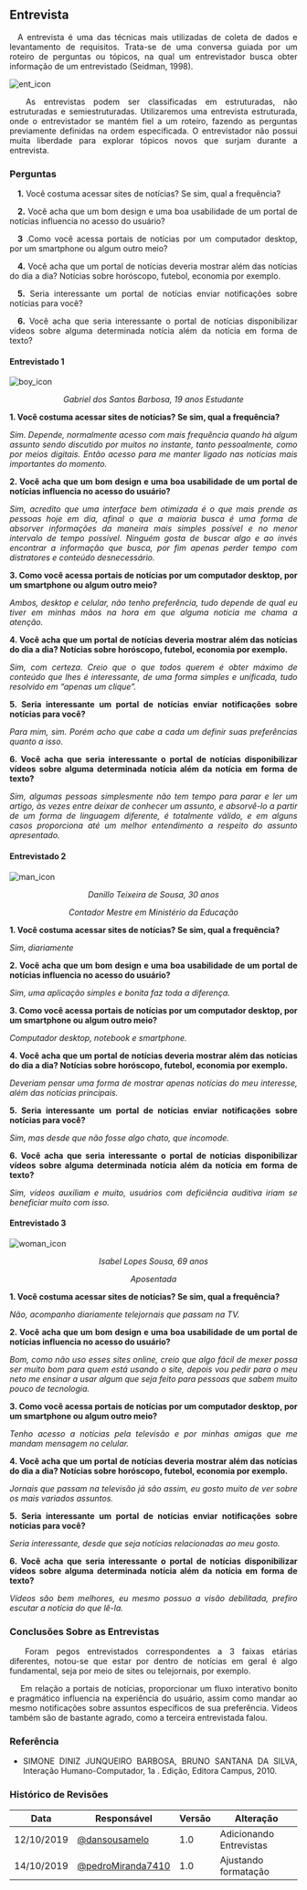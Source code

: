 ## **Entrevista**

<p align= "justify"> &emsp;A entrevista é uma das técnicas mais utilizadas de coleta de dados e levantamento de requisitos. Trata-se de uma conversa guiada por um roteiro de perguntas ou tópicos, na qual um entrevistador busca obter informação de um entrevistado (Seidman, 1998).</p>

![ent_icon](../../img/interview-icon.png)
<p align= "justify"> &emsp; As entrevistas podem ser classificadas em estruturadas, não estruturadas e semiestruturadas. Utilizaremos uma entrevista estruturada, onde o entrevistador se mantém fiel a um roteiro, fazendo as perguntas previamente definidas na ordem especificada. O entrevistador não possui muita liberdade para explorar tópicos novos que surjam durante a entrevista. </p> 

### **Perguntas**
<p align= "justify"> &emsp;<b>1.</b> Você costuma acessar sites de notícias? Se sim, qual a frequência?</p> 

<p align= "justify"> &emsp;<b>2.</b> Você acha que um bom design e uma boa usabilidade de um portal de notícias influencia no acesso do usuário?</p> 

<p align= "justify"> &emsp;<b>3</b> .Como você acessa portais de notícias por um computador desktop, por um smartphone ou algum outro meio?</p> 

<p align= "justify"> &emsp;<b>4.</b> Você acha que um portal de notícias deveria mostrar além das notícias do dia a dia? Notícias sobre horóscopo, futebol, economia por exemplo.</p> 

<p align= "justify"> &emsp;<b>5.</b> Seria interessante um portal de notícias enviar notificações sobre notícias para você?</p> 

<p align= "justify"> &emsp;<b>6.</b> Você acha que seria interessante o portal de notícias disponibilizar vídeos sobre alguma determinada notícia além da notícia em forma de texto?</p>  


#### **Entrevistado 1**

![boy_icon](../../img/boy-icon-png-10.jpg)
<p align="center"><i>Gabriel dos Santos Barbosa, 19 anos
Estudante</i></p>

<p align="justify"><b>1. Você costuma acessar sites de notícias? Se sim, qual a frequência?</b></p>
<p align="justify"><i>Sim. Depende, normalmente acesso com mais frequência quando há algum assunto sendo discutido por muitos no instante, tanto pessoalmente, como por meios digitais. Então acesso para me manter ligado nas notícias mais importantes do momento.</i></p>

<p align="justify"><b>2. Você acha que um bom design e uma boa usabilidade de um portal de notícias influencia no acesso do usuário?</b></p>
<p align="justify"><i>Sim, acredito que uma interface bem otimizada é o que mais prende as pessoas hoje em dia, afinal o que a maioria busca é uma forma de absorver informações da maneira mais simples possível e no menor intervalo de tempo possível. Ninguém gosta de buscar algo e ao invés encontrar a informação que busca, por fim apenas perder tempo com distratores e conteúdo desnecessário.</i></p>

<p align="justify"><b>3. Como você acessa portais de notícias por um computador desktop, por um smartphone ou algum outro meio?</b></p>
<p align="justify"><i>Ambos, desktop e celular, não tenho preferência, tudo depende de qual eu tiver em minhas mãos na hora em que alguma notícia me chama a atenção.</i></p>

<p align="justify"><b>4. Você acha que um portal de notícias deveria mostrar além das notícias do dia a dia? Notícias sobre horóscopo, futebol, economia por exemplo.</b></p>
<p align="justify"><i>Sim, com certeza. Creio que o que todos querem é obter máximo de conteúdo que lhes é  interessante, de uma forma simples e unificada, tudo resolvido em “apenas um clique”.</i></p>

<p align="justify"><b>5. Seria interessante um portal de notícias enviar notificações sobre notícias para você?</b></p>
<p align="justify"><i>Para mim, sim. Porém acho que cabe a cada um definir suas preferências quanto a isso.</i></p>
	
<p align="justify"><b>6. Você acha que seria interessante o portal de notícias disponibilizar vídeos sobre alguma determinada notícia além da notícia em forma de texto?</b></p>
<p align="justify"><i>Sim, algumas pessoas simplesmente não tem tempo para parar e ler um artigo, às vezes entre deixar de conhecer um assunto, e absorvê-lo a partir de um forma de linguagem diferente, é totalmente válido, e em alguns casos proporciona até um melhor entendimento a respeito do assunto apresentado.</i></p>

#### **Entrevistado 2**

![man_icon](../../img/man.png)
<p align="center"><i>
Danillo Teixeira de Sousa, 30 anos</i></p>
<p align="center"><i>				
Contador Mestre em Ministério da Educação</i></p>

<p align="justify"><b>1. Você costuma acessar sites de notícias? Se sim, qual a frequência?</b></p>
<p align="justify"><i>Sim, diariamente</i></p>

<p align="justify"><b>2. Você acha que um bom design e uma boa usabilidade de um portal de notícias influencia no acesso do usuário?</b></p>
<p align="justify"><i>Sim, uma aplicação simples e bonita faz toda a diferença.</i></p>

<p align="justify"><b>3. Como você acessa portais de notícias por um computador desktop, por um smartphone ou algum outro meio?</b></p>
<p align="justify"><i>Computador desktop, notebook e smartphone.</i></p>

<p align="justify"><b>4. Você acha que um portal de notícias deveria mostrar além das notícias do dia a dia? Notícias sobre horóscopo, futebol, economia por exemplo.</b></p>
<p align="justify"><i>Deveriam pensar uma forma de mostrar apenas notícias do meu interesse, além das notícias principais.</i></p>

<p align="justify"><b>5. Seria interessante um portal de notícias enviar notificações sobre notícias para você?</b></p>
<p align="justify"><i>Sim, mas desde que não fosse algo chato, que incomode.</i></p>

<p align="justify"><b>6. Você acha que seria interessante o portal de notícias disponibilizar vídeos sobre alguma determinada notícia além da notícia em forma de texto?</b></p>
<p align="justify"><i>Sim, vídeos auxiliam e muito, usuários com deficiência auditiva iriam se beneficiar muito com isso.</i></p>

#### **Entrevistado 3**

![woman_icon](../../img/old-woman.png)
<p align="center"><i>Isabel Lopes Sousa, 69 anos</i></p>
<p align="center"><i>Aposentada</i></p>

<p align="justify"><b>1. Você costuma acessar sites de notícias? Se sim, qual a frequência?</b></p>
<p align="justify"><i>Não, acompanho diariamente telejornais que passam na TV.</i></p>

<p align="justify"><b>2. Você acha que um bom design e uma boa usabilidade de um portal de notícias influencia no acesso do usuário?</b></p>
<p align="justify"><i>Bom, como não uso esses sites online, creio que algo fácil de mexer possa ser muito bom para quem está usando o site, depois vou pedir para o meu neto me ensinar a usar algum que seja feito para pessoas que sabem muito pouco de tecnologia.</i></p> 

<p align="justify"><b>3. Como você acessa portais de notícias por um computador desktop, por um smartphone ou algum outro meio?</b></p>
<p align="justify"><i>Tenho acesso a notícias pela televisão e por minhas amigas que me mandam mensagem no celular.</i></p>

<p align="justify"><b>4. Você acha que um portal de notícias deveria mostrar além das notícias do dia a dia? Notícias sobre horóscopo, futebol, economia por exemplo.</b></p>
<p align="justify"><i>Jornais que passam na televisão já são assim, eu gosto muito de ver sobre os mais variados assuntos.</i></p> 

<p align="justify"><b>5. Seria interessante um portal de notícias enviar notificações sobre notícias para você?</b></p>
<p align="justify"><i>Seria interessante, desde que seja notícias relacionadas ao meu gosto.</i></p>

<p align="justify"><b>6. Você acha que seria interessante o portal de notícias disponibilizar vídeos sobre alguma determinada notícia além da notícia em forma de texto?</b></p>
<p align="justify"><i>Vídeos são bem melhores, eu mesmo possuo a visão debilitada, prefiro escutar a notícia do que lê-la.</i></p>

### **Conclusões Sobre as Entrevistas**
<p align= "justify"> &emsp; Foram pegos entrevistados correspondentes a 3 faixas etárias diferentes, notou-se que estar por dentro de notícias em geral é algo fundamental, seja por meio de sites ou telejornais, por exemplo. </p>
<p align= "justify"> &emsp; Em relação a portais de notícias, proporcionar um fluxo interativo bonito e pragmático influencia na experiência do usuário, assim como mandar ao mesmo notificações sobre assuntos específicos de sua preferência. Vídeos também são de bastante agrado, como a terceira entrevistada falou. </p>


### **Referência**
* <p align= "justify"> SIMONE DINIZ JUNQUEIRO BARBOSA, BRUNO SANTANA DA SILVA, Interação Humano-Computador, 1a . Edição, Editora Campus, 2010.</p>

### **Histórico de Revisões**

Data | Responsável | Versão | Alteração 
---- | ----------- | ------ | ---------
12/10/2019 | [@dansousamelo](http://github.com/dansousamelo) | 1.0 | Adicionando Entrevistas|
14/10/2019 | [@pedroMiranda7410](http://github.com/pedroMiranda7410) | 1.0 | Ajustando formatação |